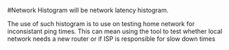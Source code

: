 #Network Histogram will be network latency histogram.

The use of such histogram is to use on testing home network for inconsistant ping times. This can mean using the tool to test whether local network needs a new router or if ISP is responsible for slow down times
